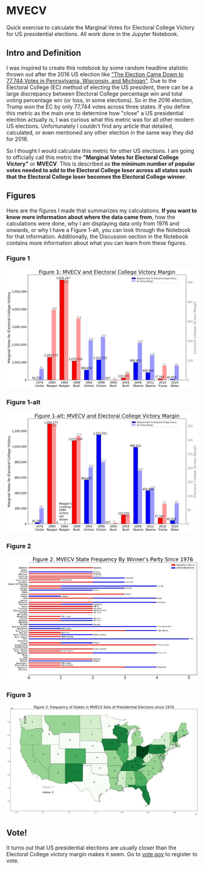 # MVECV
 Quick exercise to calculate the Marginal Votes for Electoral College Victory for US presidential elections. All work done in the Jupyter Notebook. 

## Intro and Definition
I was inspired to create this notebook by some random headline statistic thrown out after the 2016 US election like ["The Election Came Down to 77,744 Votes in Pennsylvania, Wisconsin, and Michigan"](https://www.washingtonexaminer.com/weekly-standard/the-election-came-down-to-77-744-votes-in-pennsylvania-wisconsin-and-michigan-updated). Due to the Electoral College (EC) method of electing the US president, there can be a large discrepancy between Electoral College percentage win and total voting percentage win (or loss, in some elections). So in the 2016 election, Trump won the EC by only 77,744 votes across three states. If you define this metric as the main one to determine how "close" a US presidential election actually is, I was curious what this metric was for all other modern US elections. Unfortunately I couldn't find any article that detailed, calculated, or even mentioned any other election in the same way they did for 2016. 

So I thought I would calculate this metric for other US elections. I am going to officially call this metric the **"Marginal Votes for Electoral College Victory"** or **MVECV**. This is described as **the minimum number of popular votes needed to add to the Electoral College loser across all states such that the Electoral College loser becomes the Electoral College winner**.

## Figures
Here are the figures I made that summarizes my calculations. **If you want to know more information about where the data came from**, how the calculations were done, why I am displaying data only from 1976 and onwards, or why I have a Figure 1-alt, you can look through the Notebook for that information. Additionally, the Discussion section in the Notebook contains more information about what you can learn from these figures. 

### Figure 1
![Figure 1](/images/Figure1_2020.jpg)

### Figure 1-alt
![Figure 1-alt](/images/Figure1alt_2020.jpg)

### Figure 2
![Figure 2](/images/Figure2_2020.jpg)

### Figure 3
![Figure 3](/images/Figure3_2020.jpg)

## Vote!
It turns out that US presidential elections are usually closer than the Electoral College victory margin makes it seem. Go to [vote.gov](vote.gov) to register to vote. 

